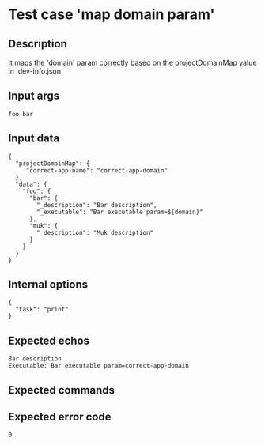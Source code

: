 # Test case 'map domain param'

## Description

It maps the 'domain' param correctly based on the projectDomainMap value in .dev-info.json

## Input args

    foo bar

## Input data

    {
      "projectDomainMap": {
         "correct-app-name": "correct-app-domain"
      },
      "data": {
        "foo": {
          "bar": {
            "_description": "Bar description",
            "_executable": "Bar executable param=${domain}"
          },
          "muk": {
            "_description": "Muk description"
          }
        }
      }
    }

## Internal options

    {
      "task": "print"
    }

## Expected echos

    Bar description
    Executable: Bar executable param=correct-app-domain

## Expected commands

## Expected error code

    0
